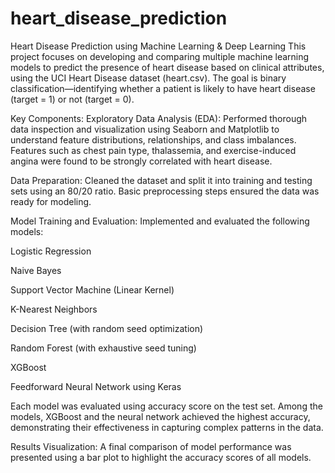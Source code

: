 # heart_disease_prediction
Heart Disease Prediction using Machine Learning &amp; Deep Learning
This project focuses on developing and comparing multiple machine learning models to predict the presence of heart disease based on clinical attributes, using the UCI Heart Disease dataset (heart.csv). The goal is binary classification—identifying whether a patient is likely to have heart disease (target = 1) or not (target = 0).

Key Components:
Exploratory Data Analysis (EDA):
Performed thorough data inspection and visualization using Seaborn and Matplotlib to understand feature distributions, relationships, and class imbalances. Features such as chest pain type, thalassemia, and exercise-induced angina were found to be strongly correlated with heart disease.

Data Preparation:
Cleaned the dataset and split it into training and testing sets using an 80/20 ratio. Basic preprocessing steps ensured the data was ready for modeling.

Model Training and Evaluation:
Implemented and evaluated the following models:

Logistic Regression

Naive Bayes

Support Vector Machine (Linear Kernel)

K-Nearest Neighbors

Decision Tree (with random seed optimization)

Random Forest (with exhaustive seed tuning)

XGBoost

Feedforward Neural Network using Keras

Each model was evaluated using accuracy score on the test set. Among the models, XGBoost and the neural network achieved the highest accuracy, demonstrating their effectiveness in capturing complex patterns in the data.

Results Visualization:
A final comparison of model performance was presented using a bar plot to highlight the accuracy scores of all models.

